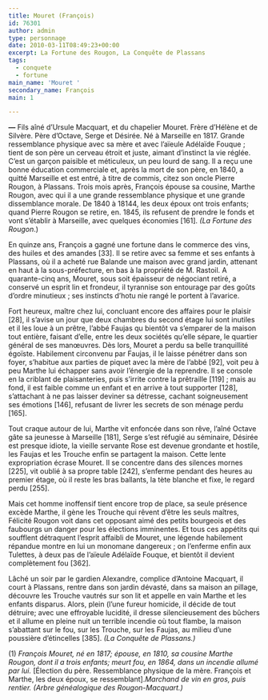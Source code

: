 ```yaml
---
title: Mouret (François)
id: 76301
author: admin
type: personnage
date: 2010-03-11T08:49:23+00:00
excerpt: La Fortune des Rougon, La Conquête de Plassans
tags:
  - conquete
  - fortune
main_name: 'Mouret '
secondary_name: François
main: 1

---
```

**_—_** Fils aîné d’Ursule Macquart, et du chapelier Mouret. Frère d’Hélène et de Silvère. Père d’Octave, Serge et Désirée. Né à Marseille en 1817. Grande ressemblance physique avec sa mère et avec l’aïeule Adélaïde Fouque ; tient de son père un cerveau étroit et juste, aimant d’instinct la vie réglée. C’est un garçon paisible et méticuleux, un peu lourd de sang. Il a reçu une bonne éducation commerciale et, après la mort de son père, en 1840, a quitté Marseille et est entré, à titre de commis, citez son oncle Pierre Rougon, à Plassans. Trois mois après, François épouse sa cousine, Marthe Rougon, avec qui il a une grande ressemblance physique et une grande dissemblance morale. De 1840 à 18144, les deux époux ont trois enfants; quand Pierre Rougon se retire, en. 1845, ils refusent de prendre le fonds et vont s’établir à Marseille, avec quelques économies [161]. _(La Fortune des Rougon_.)

En quinze ans, François a gagné une fortune dans le commerce des vins, des huiles et des amandes [33]. Il se retire avec sa femme et ses enfants à Plassans, où il a acheté rue Balande une maison avec grand jardin, attenant en haut à la sous-préfecture, en bas à la propriété de M. Rastoil. A quarante-cinq ans, Mouret, sous soit épaisseur de négociant retiré, a conservé un esprit lin et frondeur, il tyrannise son entourage par des goûts d’ordre minutieux ; ses instincts d’hotu nie rangé le portent à l’avarice.

Fort heureux, maître chez lui, concluant encore des affaires pour le plaisir [28], il s’avise un jour que deux chambres du second étage lui sont inutiles et il les loue à un prêtre, l’abbé Faujas qu bientôt va s’emparer de la maison tout entière, faisant d’elle, entre les deux sociétés qu’elle sépare, le quartier général de ses manœuvres. Dès lors, Mouret a perdu sa belle tranquillité égoïste. Habilement circonvenu par Faujas, il le laisse pénétrer dans son foyer, s’habitue aux parties de piquet avec la mère de l’abbé [92], voit peu à peu Marthe lui échapper sans avoir l’énergie de la reprendre. Il se console en la criblant de plaisanteries, puis s’irrite contre la prêtraille [119] ; mais au fond, il est faible comme un enfant et en arrive à tout supporter [128], s’attachant à ne pas laisser deviner sa détresse, cachant soigneusement ses émotions [146], refusant de livrer les secrets de son ménage perdu [165].

Tout craque autour de lui, Marthe vit enfoncée dans son rêve, l’aîné Octave gâte sa jeunesse à Marseille [181], Serge s’est réfugié au séminaire, Désirée est presque idiote, la vieille servante Rose est devenue grondante et hostile, les Faujas et les Trouche enfin se partagent la maison. Cette lente expropriation écrase Mouret. Il se concentre dans des silences mornes [225], vit oublié à sa propre table [242], s’enferme pendant des heures au premier étage, où il reste les bras ballants, la tète blanche et fixe, le regard perdu [255].

Mais cet homme inoffensif tient encore trop de place, sa seule présence excède Marthe, il gène les Trouche qui rêvent d’être les seuls maîtres, Félicité Rougon voit dans cet opposant aimé des petits bourgeois et des faubourgs un danger pour les élections imminentes. Et tous ces appétits qui soufflent détraquent l’esprit affaibli de Mouret, une légende habilement répandue montre en lui un monomane dangereux ; on l’enferme enfin aux Tulettes, à deux pas de l’aïeule Adélaïde Fouque, et bientôt il devient complètement fou [362].

Lâché un soir par le gardien Alexandre, complice d’Antoine Macquart, il court à Plassans, rentre dans son jardin dévasté, dans sa maison an pillage, découvre les Trouche vautrés sur son lit et appelle en vain Marthe et les enfants disparus. Alors, plein (l’une fureur homicide, il décide de tout détruire; avec une effroyable lucidité, il dresse silencieusement des bûchers et il allume en pleine nuit un terrible incendie où tout flambe, la maison s’abattant sur le fou, sur les Trouche, sur les Faujas, au milieu d’une poussière d’étincelles [385]. _(La Conquête de Plassans.)_

(1) _François Mouret, né en 1817; épouse, en 1810, sa cousine Marthe Rougon, dont il a trois enfants; meurt fou, en 1864, dans un incendie allumé par lui._ [Élection du père. Ressemblance physique de la mère. François et Marthe, les deux époux, se ressemblant]._Marchand de vin en gros, puis rentier. (Arbre généalogique des Rougon-Macquart.)_